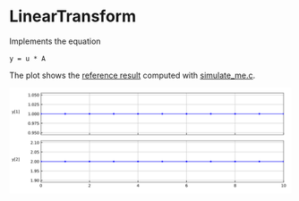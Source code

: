 # LinearTransform

Implements the equation

```
y = u * A
```

The plot shows the [reference result](Feedthrough_ref.csv) computed with [simulate_me.c](https://github.com/modelica/Reference-FMUs/blob/master/examples/simulate_me.c).

![Plot](LinearTransform_ref.svg)

